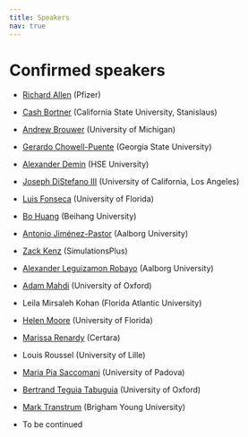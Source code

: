 ```yaml
---
title: Speakers
nav: true
---
```


# Confirmed speakers

* [Richard Allen](https://pubmed.ncbi.nlm.nih.gov/27069777/) (Pfizer)

* [Cash Bortner](https://cbortner.github.io) (California State University, Stanislaus)

* [Andrew Brouwer](https://sph.umich.edu/faculty-profiles/brouwer_andrew.html) (University of Michigan)

* [Gerardo Chowell-Puente](https://publichealth.gsu.edu/profile/gerardo-chowell/) (Georgia State University)

* [Alexander Demin](https://sumiya11.github.io) (HSE University)

* [Joseph DiStefano III](https://bri.ucla.edu/people/joseph-distefano/) (University of California, Los Angeles)

* [Luis Fonseca](https://epi.ufl.edu/profile/fonseca-luis/) (University of Florida)

* [Bo Huang](https://scholar.google.com/citations?user=3k2oS1YAAAAJ&hl=zh-CN) (Beihang University)

* [Antonio Jiménez-Pastor](https://homes.cs.aau.dk/~ajpa/) (Aalborg University)

* [Zack Kenz](https://www.simulations-plus.com/people/zackary-kenz/) (SimulationsPlus)

* [Alexander Leguizamon Robayo](https://vbn.aau.dk/en/persons/153046) (Aalborg University)
  
* [Adam Mahdi](https://www.oii.ox.ac.uk/people/profiles/adam-mahdi/) (University of Oxford)

* Leila Mirsaleh Kohan (Florida Atlantic University)

* [Helen Moore](https://directory.ufhealth.org/moore-helen) (University of Florida)

* [Marissa Renardy](https://marissarenardy.com) (Certara)

* Louis Roussel (University of Lille)

* [Maria Pia Saccomani](https://www.dei.unipd.it/~pia/) (University of Padova)

* [Bertrand Teguia Tabuguia](https://bertrandteguia.com) (University of Oxford)

* [Mark Transtrum](https://physics.byu.edu/faculty/transtrum/index) (Brigham Young University)

* To be continued
